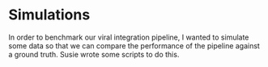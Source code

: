 # Simulations

In order to benchmark our viral integration pipeline, I wanted to simulate some data so that we can compare the performance of the pipeline against a ground truth. Susie wrote some scripts to do this.